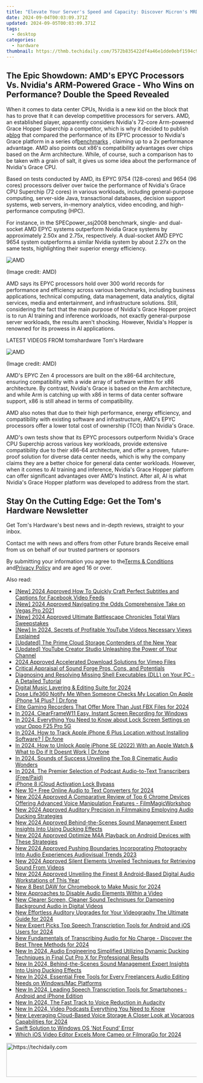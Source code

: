 ```yaml
---
title: "Elevate Your Server's Speed and Capacity: Discover Micron's MRDIMMs for the New Intel Xeon Processors"
date: 2024-09-04T00:03:09.371Z
updated: 2024-09-05T00:03:09.371Z
tags:
  - desktop
categories:
  - hardware
thumbnail: https://thmb.techidaily.com/7572b835422df4a46e1dde0ebf1594c94500d035cdbdf693fb3fdb8a7d6301cc.jpg
---
```


## The Epic Showdown: AMD's EPYC Processors Vs. Nvidia's ARM-Powered Grace - Who Wins on Performance? Double the Speed Revealed

When it comes to data center CPUs, Nvidia is a new kid on the block that has to prove that it can develop competitive processors for servers. AMD, an established player, apparently considers Nvidia's 72-core Arm-powered Grace Hopper Superchip a competitor, which is why it decided to publish a[blog](https://community.amd.com/t5/epyc-processors/amd-epyc-processors-lead-vs-arm-options-on-performance-and/ba-p/696480) that compared the performance of its EPYC processor to Nvidia's Grace platform in a series of[benchmarks](https://www.tomshardware.com/tag/benchmark) , claiming up to a 2x performance advantage. AMD also points out x86's compatibility advantages over chips based on the Arm architecture. While, of course, such a comparison has to be taken with a grain of salt, it gives us some idea about the performance of Nvidia's Grace CPU.

 Based on tests conducted by AMD, its EPYC 9754 (128-cores) and 9654 (96 cores) processors deliver over twice the performance of Nvidia's Grace CPU Superchip (72 cores) in various workloads, including general-purpose computing, server-side Java, transactional databases, decision support systems, web servers, in-memory analytics, video encoding, and high-performance computing (HPC).

 For instance, in the SPECpower\_ssj2008 benchmark, single- and dual-socket AMD EPYC systems outperform Nvidia Grace systems by approximately 2.50x and 2.75x, respectively. A dual-socket AMD EPYC 9654 system outperforms a similar Nvidia system by about 2.27x on the same tests, highlighting their superior energy efficiency.

![AMD](https://cdn.mos.cms.futurecdn.net/769jAFkkEjwFVXCtuqbJCg-320-80.png)

(Image credit: AMD)

 AMD says its EPYC processors hold over 300 world records for performance and efficiency across various benchmarks, including business applications, technical computing, data management, data analytics, digital services, media and entertainment, and infrastructure solutions. Still, considering the fact that the main purpose of Nvidia's Grace Hopper project is to run AI training and inference workloads, not exactly general-purpose server workloads, the results aren't shocking. However, Nvidia's Hopper is renowned for its prowess in AI applications.

 LATEST VIDEOS FROM tomshardware Tom's Hardware

![AMD](https://cdn.mos.cms.futurecdn.net/LMNBNWukZp6JztKfGogQGg-320-80.png)

(Image credit: AMD)

 AMD's EPYC Zen 4 processors are built on the x86-64 architecture, ensuring compatibility with a wide array of software written for x86 architecture. By contrast, Nvidia's Grace is based on the Arm architecture, and while Arm is catching up with x86 in terms of data center software support, x86 is still ahead in terms of compatibility.

 AMD also notes that due to their high performance, energy efficiency, and compatibility with existing software and infrastructure, AMD's EPYC processors offer a lower total cost of ownership (TCO) than Nvidia's Grace.

 AMD's own tests show that its EPYC processors outperform Nvidia's Grace CPU Superchip across various key workloads, provide extensive compatibility due to their x86-64 architecture, and offer a proven, future-proof solution for diverse data center needs, which is why the company claims they are a better choice for general data center workloads. However, when it comes to AI training and inference, Nvidia's Grace Hopper platform can offer significant advantages over AMD's Instinct. After all, AI is what Nvidia's Grace Hopper platform was developed to address from the start.

## Stay On the Cutting Edge: Get the Tom's Hardware Newsletter

 Get Tom's Hardware's best news and in-depth reviews, straight to your inbox.

 Contact me with news and offers from other Future brands  Receive email from us on behalf of our trusted partners or sponsors

 By submitting your information you agree to the[Terms & Conditions](https://futureplc.com/terms-conditions/) and[Privacy Policy](https://futureplc.com/privacy-policy/) and are aged 16 or over.


<ins class="adsbygoogle"
     style="display:block"
     data-ad-format="autorelaxed"
     data-ad-client="ca-pub-7571918770474297"
     data-ad-slot="1223367746"></ins>



<ins class="adsbygoogle"
     style="display:block"
     data-ad-client="ca-pub-7571918770474297"
     data-ad-slot="8358498916"
     data-ad-format="auto"
     data-full-width-responsive="true"></ins>

<span class="atpl-alsoreadstyle">Also read:</span>
<div><ul>
<li><a href="https://facebook-video-recording.techidaily.com/new-2024-approved-how-to-quickly-craft-perfect-subtitles-and-captions-for-facebook-video-feeds/"><u>[New] 2024 Approved  How To Quickly Craft Perfect Subtitles and Captions for Facebook Video Feeds</u></a></li>
<li><a href="https://article-tips.techidaily.com/new-2024-approved-navigating-the-odds-comprehensive-take-on-vegas-pro-2021/"><u>[New] 2024 Approved  Navigating the Odds  Comprehensive Take on Vegas Pro 2021</u></a></li>
<li><a href="https://visual-screen-recording.techidaily.com/new-2024-approved-ultimate-battlescape-chronicles-total-wars-sweepstakes/"><u>[New] 2024 Approved  Ultimate Battlescape Chronicles  Total Wars Sweepstakes</u></a></li>
<li><a href="https://youtube-lab.techidaily.com/n-2024-secrets-of-profitable-youtube-videos-necessary-views-explained/"><u>[New] In 2024, Secrets of Profitable YouTube Videos  Necessary Views Explained</u></a></li>
<li><a href="https://some-skills.techidaily.com/updated-the-prime-cloud-storage-contenders-of-the-new-year/"><u>[Updated] The Prime Cloud Storage Contenders of the New Year</u></a></li>
<li><a href="https://facebook-video-footage.techidaily.com/updated-youtube-creator-studio-unleashing-the-power-of-your-channel/"><u>[Updated] YouTube Creator Studio  Unleashing the Power of Your Channel</u></a></li>
<li><a href="https://vimeo-videos.techidaily.com/2024-approved-accelerated-download-solutions-for-vimeo-files/"><u>2024 Approved  Accelerated Download Solutions for Vimeo Files</u></a></li>
<li><a href="https://audio-editing.techidaily.com/critical-appraisal-of-sound-forge-pros-cons-and-potentials/"><u>Critical Appraisal of Sound Forge Pros, Cons, and Potentials</u></a></li>
<li><a href="https://tech-recovery.techidaily.com/diagnosing-and-resolving-missing-shell-executables-dll-on-your-pc-a-detailed-tutorial/"><u>Diagnosing and Resolving Missing Shell Executables (DLL) on Your PC - A Detailed Tutorial</u></a></li>
<li><a href="https://audio-editing.techidaily.com/digital-music-layering-and-editing-suite-for-2024/"><u>Digital Music Layering & Editing Suite for 2024</u></a></li>
<li><a href="https://fake-location.techidaily.com/dose-life360-notify-me-when-someone-checks-my-location-on-apple-iphone-14-plus-drfone-by-drfone-virtual-ios/"><u>Dose Life360 Notify Me When Someone Checks My Location On Apple iPhone 14 Plus? | Dr.fone</u></a></li>
<li><a href="https://on-screen-recording.techidaily.com/elite-gaming-recorders-that-offer-more-than-just-fbx-files-for-2024/"><u>Elite Gaming Recorders That Offer More Than Just FBX Files for 2024</u></a></li>
<li><a href="https://on-screen-recording.techidaily.com/in-2024-clearframew11-easy-instant-screen-recording-for-windows/"><u>In 2024, ClearFrameW11  Easy, Instant Screen Recording for Windows</u></a></li>
<li><a href="https://android-unlock.techidaily.com/in-2024-everything-you-need-to-know-about-lock-screen-settings-on-your-oppo-f25-pro-5g-by-drfone-android/"><u>In 2024, Everything You Need to Know about Lock Screen Settings on your Oppo F25 Pro 5G</u></a></li>
<li><a href="https://ios-location-track.techidaily.com/in-2024-how-to-track-apple-iphone-6-plus-location-without-installing-software-drfone-by-drfone-virtual-ios/"><u>In 2024, How to Track Apple iPhone 6 Plus Location without Installing Software? | Dr.fone</u></a></li>
<li><a href="https://iphone-unlock.techidaily.com/in-2024-how-to-unlock-apple-iphone-se-2022-with-an-apple-watch-and-what-to-do-if-it-doesnt-work-drfone-by-drfone-ios/"><u>In 2024, How to Unlock Apple iPhone SE (2022) With an Apple Watch & What to Do if It Doesnt Work | Dr.fone</u></a></li>
<li><a href="https://audio-editing.techidaily.com/in-2024-sounds-of-success-unveiling-the-top-8-cinematic-audio-wonders/"><u>In 2024, Sounds of Success Unveiling the Top 8 Cinematic Audio Wonders</u></a></li>
<li><a href="https://audio-editing.techidaily.com/in-2024-the-premier-selection-of-podcast-audio-to-text-transcribers-freepaid/"><u>In 2024, The Premier Selection of Podcast Audio-to-Text Transcribers (Free/Paid)</u></a></li>
<li><a href="https://activate-lock.techidaily.com/iphone-8-icloud-activation-lock-bypass-by-drfone-ios/"><u>iPhone 8 iCloud Activation Lock Bypass</u></a></li>
<li><a href="https://audio-editing.techidaily.com/new-10plus-free-online-audio-to-text-converters-for-2024/"><u>New 10+ Free Online Audio to Text Converters for 2024</u></a></li>
<li><a href="https://audio-editing.techidaily.com/new-2024-approved-a-comparative-review-of-top-6-chrome-devices-offering-advanced-voice-manipulation-features-filmmagicworkshop/"><u>New 2024 Approved A Comparative Review of Top 6 Chrome Devices Offering Advanced Voice Manipulation Features - FilmMagicWorkshop</u></a></li>
<li><a href="https://audio-editing.techidaily.com/new-2024-approved-auditory-precision-in-filmmaking-employing-audio-ducking-strategies/"><u>New 2024 Approved Auditory Precision in Filmmaking Employing Audio Ducking Strategies</u></a></li>
<li><a href="https://audio-editing.techidaily.com/new-2024-approved-behind-the-scenes-sound-management-expert-insights-into-using-ducking-effects/"><u>New 2024 Approved Behind-the-Scenes Sound Management Expert Insights Into Using Ducking Effects</u></a></li>
<li><a href="https://audio-editing.techidaily.com/new-2024-approved-optimize-m4a-playback-on-android-devices-with-these-strategies/"><u>New 2024 Approved Optimize M4A Playback on Android Devices with These Strategies</u></a></li>
<li><a href="https://audio-editing.techidaily.com/new-2024-approved-pushing-boundaries-incorporating-photography-into-audio-experiences-audiovisual-trends-2023/"><u>New 2024 Approved Pushing Boundaries Incorporating Photography Into Audio Experiences Audiovisual Trends 2023</u></a></li>
<li><a href="https://audio-editing.techidaily.com/new-2024-approved-silent-elements-unveiled-techniques-for-retrieving-sound-from-videos/"><u>New 2024 Approved Silent Elements Unveiled Techniques for Retrieving Sound From Videos</u></a></li>
<li><a href="https://audio-editing.techidaily.com/new-2024-approved-unveiling-the-finest-8-android-based-digital-audio-workstations-of-this-year/"><u>New 2024 Approved Unveiling the Finest 8 Android-Based Digital Audio Workstations of This Year</u></a></li>
<li><a href="https://audio-editing.techidaily.com/new-8-best-daw-for-chromebook-to-make-music-for-2024/"><u>New 8 Best DAW for Chromebook to Make Music for 2024</u></a></li>
<li><a href="https://audio-editing.techidaily.com/new-approaches-to-disable-audio-elements-within-a-video/"><u>New Approaches to Disable Audio Elements Within a Video</u></a></li>
<li><a href="https://audio-editing.techidaily.com/new-clearer-screen-cleaner-sound-techniques-for-dampening-background-audio-in-digital-videos/"><u>New Clearer Screen, Cleaner Sound Techniques for Dampening Background Audio in Digital Videos</u></a></li>
<li><a href="https://audio-editing.techidaily.com/new-effortless-auditory-upgrades-for-your-videography-the-ultimate-guide-for-2024/"><u>New Effortless Auditory Upgrades for Your Videography The Ultimate Guide for 2024</u></a></li>
<li><a href="https://audio-editing.techidaily.com/new-expert-picks-top-speech-transcription-tools-for-android-and-ios-users-for-2024/"><u>New Expert Picks Top Speech Transcription Tools for Android and iOS Users for 2024</u></a></li>
<li><a href="https://audio-editing.techidaily.com/new-fundamentals-of-transcribing-audio-for-no-charge-discover-the-best-three-methods-for-2024/"><u>New Fundamentals of Transcribing Audio for No Charge - Discover the Best Three Methods for 2024</u></a></li>
<li><a href="https://audio-editing.techidaily.com/new-in-2024-audio-engineering-simplified-utilizing-dynamic-ducking-techniques-in-final-cut-pro-x-for-professional-results/"><u>New In 2024, Audio Engineering Simplified Utilizing Dynamic Ducking Techniques in Final Cut Pro X for Professional Results</u></a></li>
<li><a href="https://audio-editing.techidaily.com/new-in-2024-behind-the-scenes-sound-management-expert-insights-into-using-ducking-effects/"><u>New In 2024, Behind-the-Scenes Sound Management Expert Insights Into Using Ducking Effects</u></a></li>
<li><a href="https://audio-editing.techidaily.com/new-in-2024-essential-free-tools-for-every-freelancers-audio-editing-needs-on-windowsmac-platforms/"><u>New In 2024, Essential Free Tools for Every Freelancers Audio Editing Needs on Windows/Mac Platforms</u></a></li>
<li><a href="https://audio-editing.techidaily.com/new-in-2024-leading-speech-transcription-tools-for-smartphones-android-and-iphone-edition/"><u>New In 2024, Leading Speech Transcription Tools for Smartphones - Android and iPhone Edition</u></a></li>
<li><a href="https://audio-editing.techidaily.com/new-in-2024-the-fast-track-to-voice-reduction-in-audacity/"><u>New In 2024, The Fast Track to Voice Reduction in Audacity</u></a></li>
<li><a href="https://audio-editing.techidaily.com/new-in-2024-video-podcasts-everything-you-need-to-know/"><u>New In 2024, Video Podcasts Everything You Need to Know</u></a></li>
<li><a href="https://audio-editing.techidaily.com/new-leveraging-cloud-based-voice-storage-a-closer-look-at-vocaroos-capabilities-for-2024/"><u>New Leveraging Cloud-Based Voice Storage A Closer Look at Vocaroos Capabilities for 2024</u></a></li>
<li><a href="https://win11-tips.techidaily.com/swift-solution-to-windows-os-not-found-error/"><u>Swift Solution to Windows OS 'Not Found' Error</u></a></li>
<li><a href="https://vimeo-videos.techidaily.com/which-ios-video-editor-excels-more-cameo-or-filmorago-for-2024/"><u>Which iOS Video Editor Excels More  Cameo or FilmoraGo for 2024</u></a></li>
</ul></div>

<!-- affiliate ads begin -->
<a href="https://aligracehair.sjv.io/c/5597632/2012434/19272" target="_top" id="2012434">
  <img src="//a.impactradius-go.com/display-ad/19272-2012434" border="0" alt="https://techidaily.com" width="728" height="90"/>
</a>
<img height="0" width="0" src="https://aligracehair.sjv.io/i/5597632/2012434/19272" style="position:absolute;visibility:hidden;" border="0" />
<!-- affiliate ads end -->